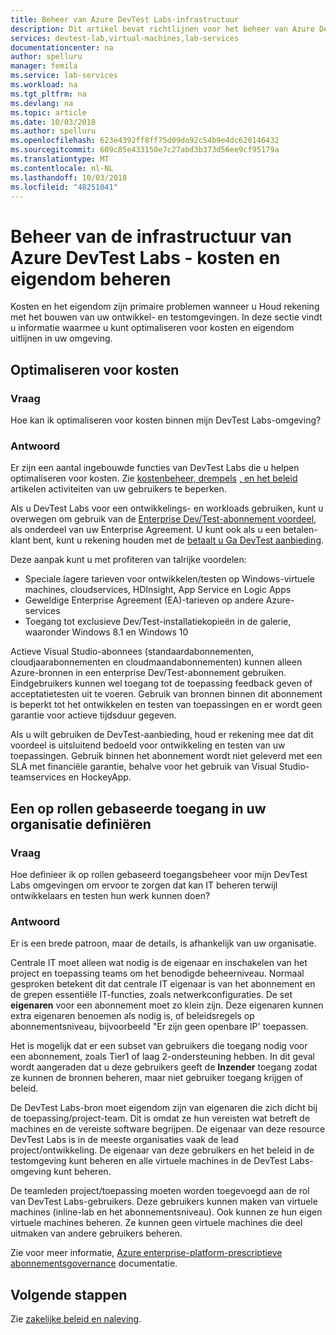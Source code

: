 ```yaml
---
title: Beheer van Azure DevTest Labs-infrastructuur
description: Dit artikel bevat richtlijnen voor het beheer van Azure DevTest Labs-infrastructuur.
services: devtest-lab,virtual-machines,lab-services
documentationcenter: na
author: spelluru
manager: femila
ms.service: lab-services
ms.workload: na
ms.tgt_pltfrm: na
ms.devlang: na
ms.topic: article
ms.date: 10/03/2018
ms.author: spelluru
ms.openlocfilehash: 623e4392ff8ff75d09da92c54b9e4dc620146432
ms.sourcegitcommit: 609c85e433150e7c27abd3b373d56ee9cf95179a
ms.translationtype: MT
ms.contentlocale: nl-NL
ms.lasthandoff: 10/03/2018
ms.locfileid: "48251041"
---
```

# <a name="governance-of-azure-devtest-labs-infrastructure---manage-cost-and-ownership"></a>Beheer van de infrastructuur van Azure DevTest Labs - kosten en eigendom beheren
Kosten en het eigendom zijn primaire problemen wanneer u Houd rekening met het bouwen van uw ontwikkel- en testomgevingen. In deze sectie vindt u informatie waarmee u kunt optimaliseren voor kosten en eigendom uitlijnen in uw omgeving.

## <a name="optimize-for-cost"></a>Optimaliseren voor kosten

### <a name="question"></a>Vraag
Hoe kan ik optimaliseren voor kosten binnen mijn DevTest Labs-omgeving?

### <a name="answer"></a>Antwoord
Er zijn een aantal ingebouwde functies van DevTest Labs die u helpen optimaliseren voor kosten. Zie [kostenbeheer, drempels](devtest-lab-configure-cost-management.md) [, en het beleid](devtest-lab-set-lab-policy.md) artikelen activiteiten van uw gebruikers te beperken. 

Als u DevTest Labs voor een ontwikkelings- en workloads gebruiken, kunt u overwegen om gebruik van de [Enterprise Dev/Test-abonnement voordeel](https://azure.microsoft.com/offers/ms-azr-0148p/), als onderdeel van uw Enterprise Agreement. U kunt ook als u een betalen-klant bent, kunt u rekening houden met de [betaalt u Ga DevTest aanbieding](https://azure.microsoft.com/offers/ms-azr-0023p/).

Deze aanpak kunt u met profiteren van talrijke voordelen:

- Speciale lagere tarieven voor ontwikkelen/testen op Windows-virtuele machines, cloudservices, HDInsight, App Service en Logic Apps
- Geweldige Enterprise Agreement (EA)-tarieven op andere Azure-services
- Toegang tot exclusieve Dev/Test-installatiekopieën in de galerie, waaronder Windows 8.1 en Windows 10
 
Actieve Visual Studio-abonnees (standaardabonnementen, cloudjaarabonnementen en cloudmaandabonnementen) kunnen alleen Azure-bronnen in een enterprise Dev/Test-abonnement gebruiken. Eindgebruikers kunnen wel toegang tot de toepassing feedback geven of acceptatietesten uit te voeren. Gebruik van bronnen binnen dit abonnement is beperkt tot het ontwikkelen en testen van toepassingen en er wordt geen garantie voor actieve tijdsduur gegeven.

Als u wilt gebruiken de DevTest-aanbieding, houd er rekening mee dat dit voordeel is uitsluitend bedoeld voor ontwikkeling en testen van uw toepassingen. Gebruik binnen het abonnement wordt niet geleverd met een SLA met financiële garantie, behalve voor het gebruik van Visual Studio-teamservices en HockeyApp.

## <a name="define-a-role-based-access-across-your-organization"></a>Een op rollen gebaseerde toegang in uw organisatie definiëren
### <a name="question"></a>Vraag
Hoe definieer ik op rollen gebaseerd toegangsbeheer voor mijn DevTest Labs omgevingen om ervoor te zorgen dat kan IT beheren terwijl ontwikkelaars en testen hun werk kunnen doen? 

### <a name="answer"></a>Antwoord
Er is een brede patroon, maar de details, is afhankelijk van uw organisatie.

Centrale IT moet alleen wat nodig is de eigenaar en inschakelen van het project en toepassing teams om het benodigde beheerniveau. Normaal gesproken betekent dit dat centrale IT eigenaar is van het abonnement en de grepen essentiële IT-functies, zoals netwerkconfiguraties. De set **eigenaren** voor een abonnement moet zo klein zijn. Deze eigenaren kunnen extra eigenaren benoemen als nodig is, of beleidsregels op abonnementsniveau, bijvoorbeeld "Er zijn geen openbare IP' toepassen.

Het is mogelijk dat er een subset van gebruikers die toegang nodig voor een abonnement, zoals Tier1 of laag 2-ondersteuning hebben. In dit geval wordt aangeraden dat u deze gebruikers geeft de **Inzender** toegang zodat ze kunnen de bronnen beheren, maar niet gebruiker toegang krijgen of beleid.

De DevTest Labs-bron moet eigendom zijn van eigenaren die zich dicht bij de toepassing/project-team. Dit is omdat ze hun vereisten wat betreft de machines en de vereiste software begrijpen. De eigenaar van deze resource DevTest Labs is in de meeste organisaties vaak de lead project/ontwikkeling. De eigenaar van deze gebruikers en het beleid in de testomgeving kunt beheren en alle virtuele machines in de DevTest Labs-omgeving kunt beheren.

De teamleden project/toepassing moeten worden toegevoegd aan de rol van DevTest Labs-gebruikers. Deze gebruikers kunnen maken van virtuele machines (inline-lab en het abonnementsniveau). Ook kunnen ze hun eigen virtuele machines beheren. Ze kunnen geen virtuele machines die deel uitmaken van andere gebruikers beheren.

Zie voor meer informatie, [Azure enterprise-platform-prescriptieve abonnementsgovernance](/architecture/cloud-adoption/appendix/azure-scaffold) documentatie.


## <a name="next-steps"></a>Volgende stappen
Zie [zakelijke beleid en naleving](devtest-lab-guidance-governance-policy-compliance.md).